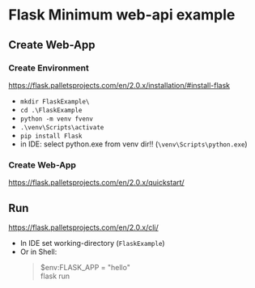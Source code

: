 # Flask Minimum web-api example

## Create Web-App

### Create Environment

https://flask.palletsprojects.com/en/2.0.x/installation/#install-flask

- `mkdir FlaskExample\`
- `cd .\FlaskExample`
- `python -m venv fvenv`
- `.\venv\Scripts\activate`
- `pip install Flask`
- in IDE: select python.exe from venv dir!! (`\venv\Scripts\python.exe`)

### Create Web-App

https://flask.palletsprojects.com/en/2.0.x/quickstart/

## Run

https://flask.palletsprojects.com/en/2.0.x/cli/

- In IDE set working-directory (`FlaskExample`)
- Or in Shell:
  > $env:FLASK_APP = "hello"     
  > flask run


